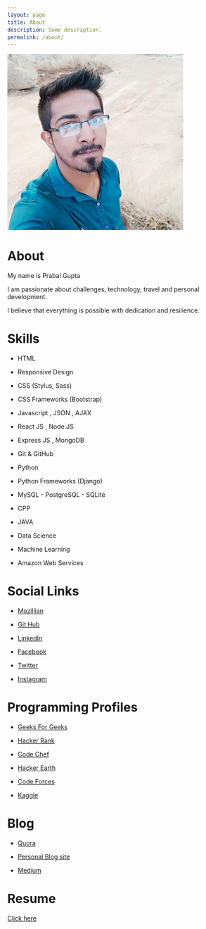 ```yaml
---
layout: page
title: About
description: Some description.
permalink: /about/
---
```


<img class="img-rounded" src="/assets/img/uploads/profile.png" alt="Prabal Gupta" width="400">

# About
 My name is Prabal Gupta

 I am passionate about challenges, technology, travel and personal development.

I believe that everything is possible with dedication and resilience. 

# Skills
* HTML

* Responsive Design 

* CSS (Stylus, Sass)

* CSS Frameworks (Bootstrap)

* Javascript , JSON , AJAX

* React JS , Node.JS 

* Express JS , MongoDB 

* Git & GitHub

* Python

* Python Frameworks (Django)

* MySQL - PostgreSQL - SQLite

* CPP 

* JAVA

* Data Science

* Machine Learning

* Amazon Web Services

# Social Links
* [Mozillian](https://mozillians.org/en-CA/u/prabalgupta4343/)

* [Git Hub](https://github.com/prabalgupta12)

* [LinkedIn](https://www.linkedin.com/in/prabal-gupta)

* [Facebook](https://www.facebook.com/prabalguptaa)

* [Twitter](https://twitter.com/PrabalGupta__)

* [Instagram](https://www.instagram.com/prabal_gupta__)

# Programming Profiles
* [Geeks For Geeks](https://auth.geeksforgeeks.org/user/prabalgupta1/practice/)

* [Hacker Rank](https://www.hackerrank.com/prabalgupta)

* [Code Chef](https://www.codechef.com/users/prabalgupta)

* [Hacker Earth](https://www.hackerearth.com/@prabalgupta)

* [Code Forces](http://codeforces.com/profile/prabalgupta4343)

* [Kaggle](https://www.kaggle.com/prabalgupta5)

# Blog
* [Quora](https://www.quora.com/profile/Prabal-Gupta-21)

* [Personal Blog site](https://prabalgupta12.github.io/)

* [Medium](https://medium.com/@prabalgupta)

# Resume
[Click here](https://drive.google.com/file/d/1sVp0gOHmPLOu6q8HiXTUVa6xZUHTOPHQ/view?usp=sharing)

